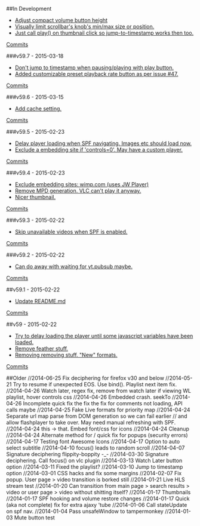 ##In Development

 - [Adjust compact volume button height](https://github.com/jackun/VLCTube/pull/52)
 - [Visually limit scrollbar's knob's min/max size or position.](https://github.com/jackun/VLCTube/commit/b7af86cda7eaf0bff5de82beb7004b18902db677)
 - [Just call play() on thumbnail click so jump-to-timestamp works then too.](https://github.com/jackun/VLCTube/commit/7c5ae4c9574c3cee8d605201b05fa052b109189e)

[Commits](https://github.com/jackun/VLCTube/compare/v59.7...master)

###v59.7 - 2015-03-18
 - [Don't jump to timestamp when pausing/playing with play button.](https://github.com/jackun/VLCTube/commit/b386754c5cc631d0b1a51e66bff0fdbdf971e109)
 - [Added customizable preset playback rate button as per issue #47.](https://github.com/jackun/VLCTube/pull/50)

[Commits](https://github.com/jackun/VLCTube/compare/v59.6...v59.7)

###v59.6 - 2015-03-15
 - [Add cache setting.](https://github.com/jackun/VLCTube/commit/14429032db237426df37538a223f869b8493a2e7)

[Commits](https://github.com/jackun/VLCTube/compare/v59.5...v59.6)

###v59.5 - 2015-02-23
 - [Delay player loading when SPF navigating. Images etc should load now.](https://github.com/jackun/VLCTube/commit/cf1ead1093a8e38ed04deae5c1ef07b43916dc6f)
 - [Exclude a embedding site if 'controls=0'. May have a custom player.](https://github.com/jackun/VLCTube/commit/9975631b9286cdc4f82103a306f3302e7d5d64e5)

[Commits](https://github.com/jackun/VLCTube/compare/v59.4...v59.5)

###v59.4 - 2015-02-23
 - [Exclude embedding sites: wimp.com (uses JW Player)](https://github.com/jackun/VLCTube/commit/e450d6813343092aef9796db95f56adbefb8144f)
 - [Remove MPD generation. VLC can't play it anyway.](https://github.com/jackun/VLCTube/commit/28a9a7f2eee19c6754d9245d950c2906ccffa17e)
 - [Nicer thumbnail.](https://github.com/jackun/VLCTube/commit/2ccca70182d8716979aa4ad392801f023520da64)

[Commits](https://github.com/jackun/VLCTube/compare/v59.3...v59.4)

###v59.3 - 2015-02-22
 - [Skip unavailable videos when SPF is enabled.](https://github.com/jackun/VLCTube/commit/b8265c4cd2b6708658206374e0ffa1b487d26c02)

[Commits](https://github.com/jackun/VLCTube/compare/v59.2...v59.3)

###v59.2 - 2015-02-22
 - [Can do away with waiting for yt.pubsub maybe.](https://github.com/jackun/VLCTube/commit/bc7021a61aa6549a5a6b995d4f8f35cda5da4bdf)

[Commits](https://github.com/jackun/VLCTube/compare/v59.1...v59.2)

##v59.1 - 2015-02-22
 - [Update README.md](https://github.com/jackun/VLCTube/commit/18607e782883b74f2c70112e2becd83cad1f49d0)

[Commits](https://github.com/jackun/VLCTube/compare/v59...v59.1)

##v59 - 2015-02-22
 - [Try to delay loading the player until some javascript variables have been loaded.](https://github.com/jackun/VLCTube/commit/24f068746b02cab28d7b24b1b306bb51d10c6c4d)
 - [Remove feather stuff.](https://github.com/jackun/VLCTube/commit/2ecb76f5a8538b8cf8c283c9dd1a2e921641f2bf)
 - [Removing removing stuff. "New" formats.](https://github.com/jackun/VLCTube/commit/acad5ccb429177009669e79a27ed96aa18f42bd0)

[Commits](https://github.com/jackun/VLCTube/compare/v58.4...v59)


##Older
//2014-06-25 Fix deciphering for firefox v30 and below
//2014-05-21 Try to resume if unexpected EOS. Use bind(). Playlist next item fix.
//2014-04-26 Watch later, regex fix, remove from watch later if viewing WL playlist, hover controls css
//2014-04-26 Embedded crash. seekTo
//2014-04-26 Incomplete quick fix the fix the fix for comments not loading, API calls maybe
//2014-04-25 Fake Live formats for priority map
//2014-04-24 Separate url map parse from DOM generation so we can fail earlier
//           and allow flashplayer to take over. May need manual refreshing with SPF.
//2014-04-24 this -> that. Embed font/css for icons
//2014-04-24 Cleanup
//2014-04-24 Alternate method for / quick fix for popups (security errors)
//2014-04-17 Testing font Awesome Icons
//2014-04-17 Option to auto select subtitle
//2014-04-10 focus() leads to random scroll
//2014-04-07 Signature deciphering flippity-boppity -_-
//2014-03-30 Signature deciphering. Call focus() on vlc plugin
//2014-03-13 Watch Later button option
//2014-03-11 Fixed the playlist?
//2014-03-10 Jump to timestamp option
//2014-03-01 CSS hacks and fix some margins
//2014-02-07 Fix popup. User page > video transition is borked still
//2014-01-21 Live HLS stream test
//2014-01-20 Can transition from main page > search results > video or user page > video without shitting itself?
//2014-01-17 Thumbnails
//2014-01-17 SPF hooking and volume restore changes
//2014-01-17 Quick (aka not complete) fix for extra ajaxy 'tube
//2014-01-06 Call stateUpdate on spf nav.
//2014-01-04 Pass unsafeWindow to tampermonkey
//2014-01-03 Mute button test
